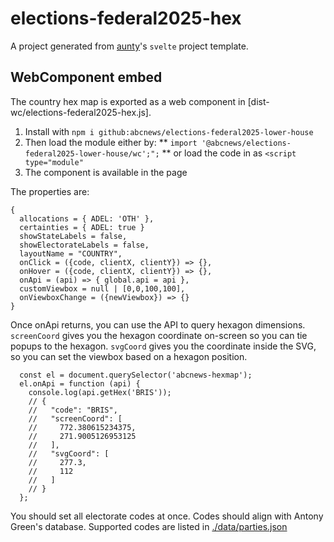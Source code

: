 # elections-federal2025-hex

A project generated from [aunty](https://github.com/abcnews/aunty)'s `svelte` project template.

## WebComponent embed

The country hex map is exported as a web component in [dist-wc/elections-federal2025-hex.js].

1. Install with `npm i github:abcnews/elections-federal2025-lower-house`
2. Then load the module either by:
   ** `import '@abcnews/elections-federal2025-lower-house/wc';";`
   ** or load the code in as `<script type="module"`
3. The <abcnews-hexmap /> component is available in the page

The properties are:

```
{
  allocations = { ADEL: 'OTH' },
  certainties = { ADEL: true }
  showStateLabels = false,
  showElectorateLabels = false,
  layoutName = "COUNTRY",
  onClick = ({code, clientX, clientY}) => {},
  onHover = ({code, clientX, clientY}) => {},
  onApi = (api) => { global.api = api },
  customViewbox = null | [0,0,100,100],
  onViewboxChange = ({newViewbox}) => {}
}
```

Once onApi returns, you can use the API to query hexagon dimensions. `screenCoord` gives you the hexagon coordinate on-screen so you can tie popups to the hexagon. `svgCoord` gives you the coordinate inside the SVG, so you can set the viewbox based on a hexagon position.

```
  const el = document.querySelector('abcnews-hexmap');
  el.onApi = function (api) {
    console.log(api.getHex('BRIS'));
    // {
    //   "code": "BRIS",
    //   "screenCoord": [
    //     772.380615234375,
    //     271.9005126953125
    //   ],
    //   "svgCoord": [
    //     277.3,
    //     112
    //   ]
    // }
  };
```

You should set all electorate codes at once. Codes should align with Antony Green's database. Supported codes are listed in [./data/parties.json]()
